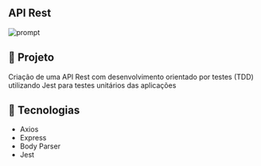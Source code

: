 ## API Rest

![prompt](https://i.imgur.com/Zn7OZ9z.png)

## 🚀 Projeto

Criação de uma API Rest com desenvolvimento orientado por testes (TDD) utilizando Jest para testes unitários das aplicações

## 🔧 Tecnologias

- Axios
- Express
- Body Parser
- Jest